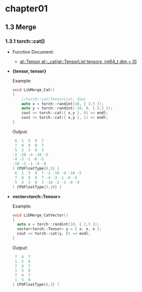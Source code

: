 # chapter01

## 1.3 Merge

### 1.3.1 torch::cat()

- Function Document:
  - [at::Tensor at::_cat(at::TensorList tensors, int64_t dim = 0)](https://pytorch.org/cppdocs/api/function_namespaceat_1a3c0c500b984f345d16cd927309fb01f0.html#_CPPv4N2at4_catEN2at10TensorListE7int64_t)

- **{tensor, tensor}**

  Example:

    ```cpp
    void LibMerge_Cat()
    {
        //torch::cat(TensorList, dim)
        auto x = torch::randint(10, { 3,5 });
        auto y = torch::randint(-10, 0, { 3,5 });
        cout << torch::cat({ x,y }, 0) << endl;
        cout << torch::cat({ x,y }, 1) << endl;
    }
    ```

  Output:

  ```cpp
   6  1  5  9  7
   7  8  9  9  7
   5  3  3  6  5
  -2 -10 -4 -10 -5
  -4 -3 -1 -8 -5
  -10 -2 -1 -8 -9
  [ CPUFloatType{6,5} ]
   6  1  5  9  7 -2 -10 -4 -10 -5
   7  8  9  9  7 -4 -3 -1 -8 -5
   5  3  3  6  5 -10 -2 -1 -8 -9
  [ CPUFloatType{3,10} ]
  ```

- **vector\<torch::Tensor\>**

  Example:

  ```cpp
  void LibMerge_CatVector()
  {
  	auto x = torch::randint(10, { 2,3 });
  	vector<torch::Tensor> y = { x, x, x };
  	cout << torch::cat(y, 0) << endl;
  }
  ```

  Output:

  ```cpp
   7  4  7
   1  5  8
   7  4  7
   1  5  8
   7  4  7
   1  5  8
  [ CPUFloatType{6,3} ]
  ```

  


